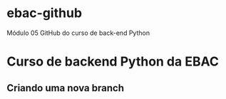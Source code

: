 # ebac-github

Módulo 05 GitHub do curso de back-end Python

# Curso de backend Python da EBAC

## Criando uma nova branch
